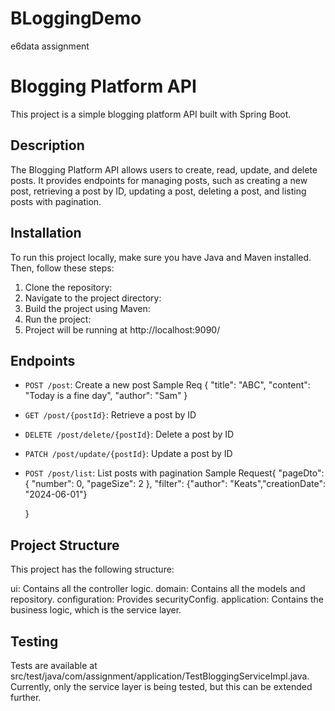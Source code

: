 # BLoggingDemo
e6data assignment


# Blogging Platform API

This project is a simple blogging platform API built with Spring Boot.

## Description

The Blogging Platform API allows users to create, read, update, and delete posts. It provides endpoints for managing posts, such as creating a new post, retrieving a post by ID, updating a post, deleting a post, and listing posts with pagination.

## Installation

To run this project locally, make sure you have Java and Maven installed. Then, follow these steps:

1. Clone the repository:
2. Navigate to the project directory:
3. Build the project using Maven:
4. Run the project:
5. Project will be running at http://localhost:9090/

## Endpoints

- `POST /post`: Create a new post
  Sample Req
{
    "title": "ABC",
    "content": "Today is a fine day",
    "author": "Sam"
}

- `GET /post/{postId}`: Retrieve a post by ID
- `DELETE /post/delete/{postId}`: Delete a post by ID
- `PATCH /post/update/{postId}`: Update a post by ID
- `POST /post/list`: List posts with pagination
  Sample Request{
    "pageDto": {
        "number": 0,
        "pageSize": 2
    },
    "filter": {"author": "Keats","creationDate": "2024-06-01"}

   }
## Project Structure

This project has the following structure:

ui: Contains all the controller logic.
domain: Contains all the models and repository.
configuration: Provides securityConfig.
application: Contains the business logic, which is the service layer.

## Testing

Tests are available at src/test/java/com/assignment/application/TestBloggingServiceImpl.java. Currently, only the service layer is being tested, but this can be extended further.




